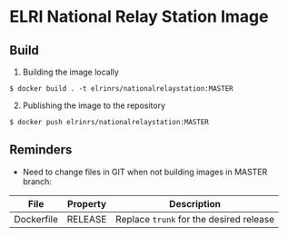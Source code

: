 ELRI National Relay Station Image
=================================================================

Build
-----

01. Building the image locally

```
$ docker build . -t elrinrs/nationalrelaystation:MASTER
```

02. Publishing the image to the repository

```
$ docker push elrinrs/nationalrelaystation:MASTER
```

Reminders
-----

- Need to change files in GIT when not building images in MASTER branch:

File                       | Property             | Description
-------------              | -------------        | -------------
Dockerfile                 | RELEASE              | Replace `trunk` for the desired release